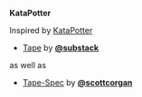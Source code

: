 **KataPotter**

Inspired by [KataPotter](http://www.solveet.com/exercises/Kata-Potter/29)

* [Tape](https://www.npmjs.com/package/tape) by **[@substack](https://www.npmjs.com/~substack)** 

 as well as 

* [Tape-Spec](https://www.npmjs.com/package/tap-spec) by **[@scottcorgan](https://www.npmjs.com/~scottcorgan)**